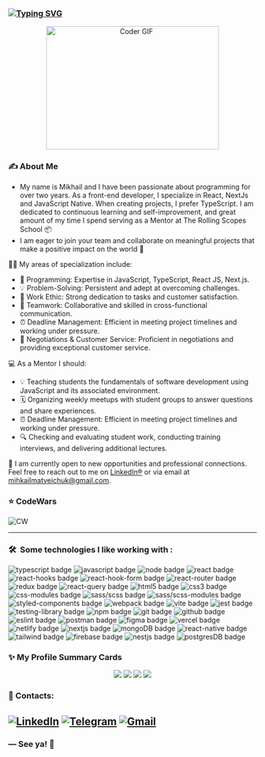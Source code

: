 <!--![Hi](https://github.com/Junscuzzy/Junscuzzy/blob/master/assets/hi.gif)-->
 ### [![Typing SVG](https://readme-typing-svg.herokuapp.com?lines=Hey+there!+I'm+Mikhail+👋)](https://git.io/typing-svg)
 
<div id="header" align="center">
<img alt="Coder GIF" height=250 width=350 src="https://images.squarespace-cdn.com/content/v1/5769fc401b631bab1addb2ab/1541580611624-TE64QGKRJG8SWAIUS7NS/ke17ZwdGBToddI8pDm48kPoswlzjSVMM-SxOp7CV59BZw-zPPgdn4jUwVcJE1ZvWQUxwkmyExglNqGp0IvTJZamWLI2zvYWH8K3-s_4yszcp2ryTI0HqTOaaUohrI8PI6FXy8c9PWtBlqAVlUS5izpdcIXDZqDYvprRqZ29Pw0o/coding-freak.gif" />
</div>

### ✍️ About Me

- My name is Mikhail and I have been passionate about programming for over two years. As a front-end developer, I specialize in React, NextJs and JavaScript Native. When creating projects, I prefer TypeScript. I am dedicated to continuous learning and self-improvement, and great amount of my time I spend serving as a Mentor at The Rolling Scopes School 📦
- I am eager to join your team and collaborate on meaningful projects that make a positive impact on the world 🚀 

👩‍💻 My areas of specialization include:

<ul>
  <li>🚀 Programming: Expertise in JavaScript, TypeScript, React JS, Next.js.</li>
  <li>💡 Problem-Solving: Persistent and adept at overcoming challenges.</li>
  <li>💪 Work Ethic: Strong dedication to tasks and customer satisfaction.</li>
  <li>🤝 Teamwork: Collaborative and skilled in cross-functional communication.</li>
  <li>⏰ Deadline Management: Efficient in meeting project timelines and working under pressure.</li>
  <li>🔑 Negotiations & Customer Service: Proficient in negotiations and providing exceptional customer service.</li>
</ul>

💻 As a Mentor I should: 
<ul>
  <li>💡 Teaching students the fundamentals of software development using JavaScript and its associated environment.</li>
  <li>🗓️ Organizing weekly meetups with student groups to answer questions and share experiences.</li>
  <li>⏰ Deadline Management: Efficient in meeting project timelines and working under pressure.</li>
  <li>🔍 Checking and evaluating student work, conducting training interviews, and delivering additional lectures.</li>
</ul>

🔎 I am currently open to new opportunities and professional connections. Feel free to reach out to me on [LinkedIn®](https://www.linkedin.com/in/mikhailmatveichuk/) or via email at mihkailmatveichuk@gmail.com.

### ⭐ CodeWars
![CW](https://www.codewars.com/users/MikhailMatveichuk%20/badges/large) 

---
###  🛠 &nbsp;Some technologies I like working with :

  <div id="stack">
    <div id="badges">
      <img src="https://img.shields.io/badge/typescript-%23007ACC.svg?style=for-the-badge&logo=typescript&logoColor=white" alt="typescript badge" />
      <img src="https://img.shields.io/badge/javascript-%23323330.svg?style=for-the-badge&logo=javascript&logoColor=%23F7DF1E" alt="javascript badge" />
      <img src="https://img.shields.io/badge/Node.js-43853D?style=for-the-badge&logo=node.js&logoColor=white" alt="node badge" />
      <img src="https://img.shields.io/badge/react-%2320232a.svg?style=for-the-badge&logo=react&logoColor=%2361DAFB" alt="react badge"/>
      <img src="https://img.shields.io/badge/react_hooks-%2320232a.svg?style=for-the-badge&logo=react&logoColor=%2361DAFB" alt="react-hooks badge"/>
      <img src="https://img.shields.io/badge/React%20Hook%20Form-%23EC5990.svg?style=for-the-badge&logo=reacthookform&logoColor=white" alt="react-hook-form badge"/>
      <img src="https://img.shields.io/badge/React_Router-CA4245?style=for-the-badge&logo=react-router&logoColor=white" alt="react-router badge"/>
      <img src="https://img.shields.io/badge/Redux-%23593d88.svg?style=for-the-badge&logo=redux&logoColor=white" alt="redux badge"/>
      <img src="https://img.shields.io/badge/-React%20Query-FF4154?style=for-the-badge&logo=react%20query&logoColor=white" alt="react-query badge" />
      <img src="https://img.shields.io/badge/html5-%23E34F26.svg?style=for-the-badge&logo=html5&logoColor=white" alt="html5 badge" />
      <img src="https://img.shields.io/badge/css3-%231572B6.svg?style=for-the-badge&logo=css3&logoColor=white" alt="css3 badge" />
      <img src="https://img.shields.io/badge/css_modules-%231572B6.svg?style=for-the-badge&logo=css3&logoColor=white" alt="css-modules badge" />
      <img src="https://img.shields.io/badge/SASS-hotpink.svg?style=for-the-badge&logo=SASS&logoColor=white" alt="sass/scss badge"/>
      <img src="https://img.shields.io/badge/SASS_modules-hotpink.svg?style=for-the-badge&logo=SASS&logoColor=white" alt="sass/scss-modules badge"/>
      <img src="https://img.shields.io/badge/styled--components-DB7093?style=for-the-badge&logo=styled-components&logoColor=white" alt="styled-components badge" />
      <img src="https://img.shields.io/badge/webpack-%238DD6F9.svg?style=for-the-badge&logo=webpack&logoColor=black" alt="webpack badge" />
      <img src="https://img.shields.io/badge/vite-%23646CFF.svg?style=for-the-badge&logo=vite&logoColor=white" alt="vite badge" />
      <img src="https://img.shields.io/badge/-jest-%23C21325?style=for-the-badge&logo=jest&logoColor=white" alt="jest badge" />
      <img src="https://img.shields.io/badge/-Testing Library-%23E33332?style=for-the-badge&logo=testing-library&logoColor=white" alt="testing-library badge" />
      <img src="https://img.shields.io/badge/NPM-%23000000.svg?style=for-the-badge&logo=npm&logoColor=white" alt="npm badge" />
      <img src="https://img.shields.io/badge/git-%23F05033.svg?style=for-the-badge&logo=git&logoColor=white" alt="git badge"/>
      <img src="https://img.shields.io/badge/github-%23121011.svg?style=for-the-badge&logo=github&logoColor=white" alt="github badge"/>
      <img src="https://img.shields.io/badge/ESLint-4B3263?style=for-the-badge&logo=eslint&logoColor=white" alt="eslint badge" />
      <img src="https://img.shields.io/badge/Postman-FF6C37?style=for-the-badge&logo=postman&logoColor=white" alt="postman badge"/>
      <img src="https://img.shields.io/badge/figma-%23F24E1E.svg?style=for-the-badge&logo=figma&logoColor=white" alt="figma badge" />
      <img src="https://img.shields.io/badge/vercel-%23000000.svg?style=for-the-badge&logo=vercel&logoColor=white" alt="vercel badge" />
      <img src="https://img.shields.io/badge/netlify-%23000000.svg?style=for-the-badge&logo=netlify&logoColor=#00C7B7" alt="netlify badge" />
     <img src="https://img.shields.io/badge/Next.js-43853D?style=for-the-badge&logo=next.js&logoColor=white" alt="nextjs badge" />
     <img src="https://img.shields.io/badge/MongoDB-%234ea94b.svg?style=for-the-badge&logo=mongodb&logoColor=white" alt="mongoDB badge" />
     <img src="https://img.shields.io/badge/React_Native-%2320232a.svg?style=for-the-badge&logo=react&logoColor=%2361DAFB" alt="react-native badge"/>
     <img src="https://img.shields.io/badge/tailwindcss-0F172A?style=for-the-badge&logo=tailwindcss" alt="tailwind badge"/>
     <img src="https://img.shields.io/badge/firebase-ffca28?style=for-the-badge&logo=firebase&logoColor=black" alt="firebase badge"/>
     <img src="https://img.shields.io/badge/Nest.js-43853D?style=for-the-badge&logo=nestjs&logoColor=white" alt="nestjs badge" />
     <img src="https://img.shields.io/badge/PostgreSQL-4169E1.svg?style=for-the-badge&logo=postgresql&logoColor=white" alt="postgresDB badge" />
    </div>
  </div>

### ✨ My Profile Summary Cards 
<div id="summary" align="center">
  <img src="https://github-profile-summary-cards.vercel.app/api/cards/repos-per-language?username=MihailMatveichuk&theme=solarized_dark" />
  <img src="https://github-profile-summary-cards.vercel.app/api/cards/most-commit-language?username=MihailMatveichuk&theme=solarized_dark"/> 
  <img src="https://github-profile-summary-cards.vercel.app/api/cards/stats?username=MihailMatveichuk&theme=solarized_dark"/>
  <img src="https://github-profile-summary-cards.vercel.app/api/cards/productive-time?username=MihailMatveichuk&theme=solarized_dark" />
</div>


### 🔗 Contacts:

[![LinkedIn](https://img.shields.io/badge/linkedin-%230077B5.svg?style=for-the-badge&logo=linkedin&logoColor=white)](https://www.linkedin.com/in/mikhailmatveichuk/)
[![Telegram](https://img.shields.io/badge/Telegram-2CA5E0?style=for-the-badge&logo=telegram&logoColor=white)](https://t.me/fletcher1991)
[![Gmail](https://img.shields.io/badge/Gmail-D14836?style=for-the-badge&logo=gmail&logoColor=white)](mailto:mihkailmatveichuk@gmail.com)
---

### ― See ya! 👋
